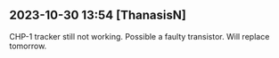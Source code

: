 
## 2023-10-30 13:54 [ThanasisN]

[//]: # (Keywords: #tracker, #chp1, #problem)

CHP-1 tracker still not working.
Possible a faulty transistor.
Will replace tomorrow.


